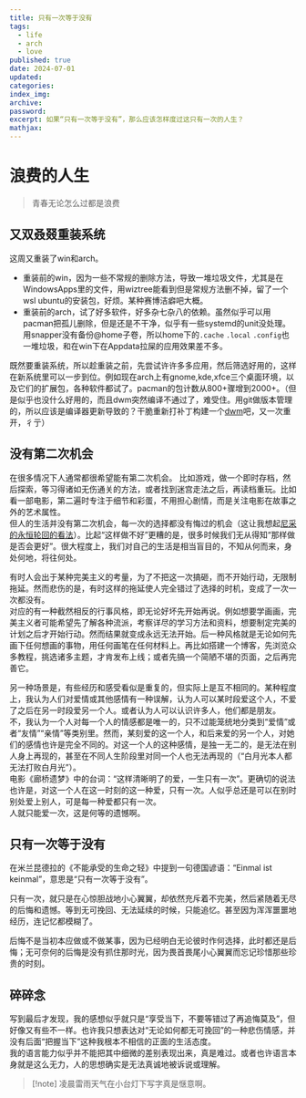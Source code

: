 ```yaml
---
title: 只有一次等于没有
tags:
  - life
  - arch
  - love
published: true
date: 2024-07-01
updated:
categories:
index_img:
archive:
password:
excerpt: 如果“只有一次等于没有”，那么应该怎样度过这只有一次的人生？
mathjax:
---
```


# 浪费的人生

> 青春无论怎么过都是浪费

## 又双叒叕重装系统

这周又重装了win和arch。

- 重装前的win，因为一些不常规的删除方法，导致一堆垃圾文件，尤其是在WindowsApps里的文件，用wiztree能看到但是常规方法删不掉，留了一个wsl ubuntu的安装包，好烦。某种赛博洁癖吧大概。
- 重装前的arch，试了好多软件，好多杂七杂八的依赖。虽然似乎可以用pacman把孤儿删除，但是还是不干净，似乎有一些systemd的unit没处理。用snapper没有备份@home子卷，所以home下的`.cache` `.local` `.config`也一堆垃圾，和在win下在Appdata拉屎的应用效果差不多。

既然要重装系统，所以趁重装之前，先尝试许许多多应用，然后筛选好用的，这样在新系统里可以一步到位。例如现在arch上有gnome,kde,xfce三个桌面环境，以及它们的扩展包，各种软件都试了。pacman的包计数从800+骤增到2000+。（但是似乎也没什么好用的，而且dwm突然编译不通过了，难受住。用git做版本管理的，所以应该是编译器更新导致的？干脆重新打补丁构建一个[dwm](https://hiraethecho.github.io/wiki/blog/2024/07/29/%E6%8A%98%E8%85%BE%E7%9A%84linuxx11dwm/)吧，又一次重开，彳亍）

## 没有第二次机会

在很多情况下人通常都很希望能有第二次机会。 比如游戏，做一个即时存档，然后探索，等习得诸如无伤通关的方法，或者找到迷宫走法之后，再读档重玩。比如看一部电影，第二遍时专注于细节和彩蛋，不用担心剧情，而是关注电影在故事之外的艺术属性。  
但人的生活并没有第二次机会，每一次的选择都没有悔过的机会（这让我想起[尼采的永恒轮回的看法](/hexo/essays/introexistentialism)）。比起“这样做不好”更糟的是，很多时候我们无从得知“那样做是否会更好”。很大程度上，我们对自己的生活是相当盲目的，不知从何而来，身处何地，将往何处。

有时人会出于某种完美主义的考量，为了不把这一次搞砸，而不开始行动，无限制拖延。然而悲伤的是，有时这样的拖延使人完全错过了选择的时机，变成了一次一次都没有。  
对应的有一种截然相反的行事风格，即无论好坏先开始再说。例如想要学画画，完美主义者可能希望先了解各种流派，考察详尽的学习方法和资料，想要制定完美的计划之后才开始行动。然而结果就变成永远无法开始。后一种风格就是无论如何先画下任何想画的事物，用任何画笔在任何材料上。再比如搭建一个博客，先浏览众多教程，挑选诸多主题，才肯发布上线；或者先搞一个简陋不堪的页面，之后再完善它。

另一种场景是，有些经历和感受看似是重复的，但实际上是互不相同的。某种程度上，我认为人们对爱情或其他感情有一种误解，认为人可以某时段爱这个人，不爱了之后在另一时段爱另一个人。或者认为人可以认识许多人，他们都是朋友。  
不，我认为一个人对每一个人的情感都是唯一的，只不过能笼统地分类到“爱情”或者“友情”“亲情”等类别里。然而，某刻爱的这一个人，和后来爱的另一个人，对她们的感情也许是完全不同的。对这一个人的这种感情，是独一无二的，是无法在别人身上再现的，甚至在不同人生阶段里对同一个人也无法再现的（“白月光本人都无法打败白月光”）。  
电影《廊桥遗梦》中的台词：“这样清晰明了的爱，一生只有一次”。更确切的说法也许是，对这一个人在这一时刻的这一种爱，只有一次。人似乎总还是可以在别时别处爱上别人，可是每一种爱都只有一次。  
人就只能爱一次，这是何等的遗憾啊。

## 只有一次等于没有

在米兰昆德拉的《不能承受的生命之轻》中提到一句德国谚语：“Einmal ist keinmal”，意思是“只有一次等于没有”。

只有一次，就只是在心惊胆战地小心翼翼，却依然充斥着不完美，然后紧随着无尽的后悔和遗憾。等到无可挽回、无法延续的时候，只能追忆。甚至因为浑浑噩噩地经历，连记忆都模糊了。

后悔不是当初本应做或不做某事，因为已经明白无论彼时作何选择，此时都还是后悔；无可奈何的后悔是没有抓住那时光，因为畏首畏尾小心翼翼而忘记珍惜那些珍贵的时刻。

## 碎碎念
写到最后才发现，我的感想似乎就只是“享受当下，不要等错过了再追悔莫及”，但好像又有些不一样。也许我只想表达对“无论如何都无可挽回”的一种悲伤情感，并没有后面“把握当下”这种我根本不相信的正面的生活态度。  
我的语言能力似乎并不能把其中细微的差别表现出来，真是难过。或者也许语言本身就是这么无力，人的思想确实是无法真诚地被诉说或理解。

> [!note] 凌晨雷雨天气在小台灯下写字真是惬意啊。
